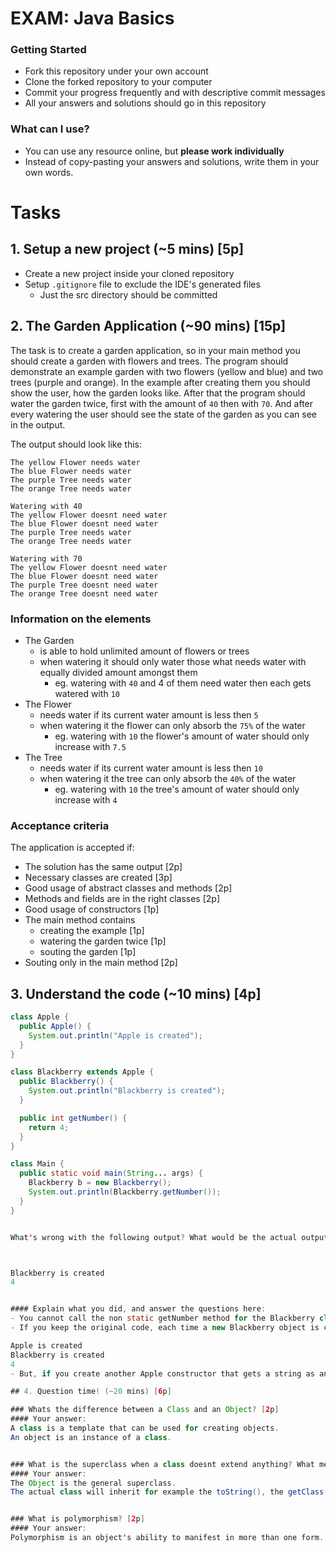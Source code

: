 # EXAM: Java Basics

### Getting Started
 - Fork this repository under your own account
 - Clone the forked repository to your computer
 - Commit your progress frequently and with descriptive commit messages
 - All your answers and solutions should go in this repository

### What can I use?
 - You can use any resource online, but **please work individually**
 - Instead of copy-pasting your answers and solutions, write them in your own words.


# Tasks
## 1. Setup a new project (~5 mins) [5p]
- Create a new project inside your cloned repository
- Setup `.gitignore` file to exclude the IDE's generated files
    - Just the src directory should be committed

## 2. The Garden Application (~90 mins) [15p]
The task is to create a garden application, so in your main method you should create a garden with flowers and trees. The program should demonstrate an example garden with two flowers (yellow and blue) and two trees (purple and orange). In the example after creating them you should show the user, how the garden looks like. After that the program should water the garden twice, first with the amount of `40` then with `70`. And after every watering the user should see the state of the garden as you can see in the output.

The output should look like this:
```
The yellow Flower needs water
The blue Flower needs water
The purple Tree needs water
The orange Tree needs water

Watering with 40
The yellow Flower doesnt need water
The blue Flower doesnt need water
The purple Tree needs water
The orange Tree needs water

Watering with 70
The yellow Flower doesnt need water
The blue Flower doesnt need water
The purple Tree doesnt need water
The orange Tree doesnt need water
```
### Information on the elements
- The Garden
    - is able to hold unlimited amount of flowers or trees
    - when watering it should only water those what needs water with equally divided amount amongst them
        - eg. watering with `40` and 4 of them need water then each gets watered with `10`
- The Flower
    - needs water if its current water amount is less then `5`
    - when watering it the flower can only absorb the `75%` of the water
        - eg. watering with `10` the flower's amount of water should only increase with `7.5`
- The Tree
    - needs water if its current water amount is less then `10`
    - when watering it the tree can only absorb the `40%` of the water
        - eg. watering with `10` the tree's amount of water should only increase with `4`

### Acceptance criteria
The application is accepted if:
- The solution has the same output [2p]
- Necessary classes are created [3p]
- Good usage of abstract classes and methods [2p]
- Methods and fields are in the right classes [2p]
- Good usage of constructors [1p]
- The main method contains
    - creating the example [1p]
    - watering the garden twice [1p]
    - souting the garden [1p]
- Souting only in the main method [2p]

## 3. Understand the code (~10 mins) [4p]
```java
class Apple {
  public Apple() {
    System.out.println("Apple is created");
  }
}

class Blackberry extends Apple {
  public Blackberry() {
    System.out.println("Blackberry is created");
  }

  public int getNumber() {
    return 4;
  }
}

class Main {
  public static void main(String... args) {
    Blackberry b = new Blackberry();
    System.out.println(Blackberry.getNumber());
  }
}


What's wrong with the following output? What would be the actual output? [2p] Modify what you need to correct this! [2p]



Blackberry is created
4


#### Explain what you did, and answer the questions here:
- You cannot call the non static getNumber method for the Blackberry class from the static main method, but you can call it for an instance, e. g. Blackberry "b".
- If you keep the original code, each time a new Blackberry object is created, it calls the constructor of the Apple class, so the statement from the Apple class is executed. Thus, the actual output is:

Apple is created
Blackberry is created
4
- But, if you create another Apple constructor that gets a string as an argument, and a Blackberry constructor that calls this superclass constructor with the argument "Blackberry", you can achieve the desired output scenario. 

## 4. Question time! (~20 mins) [6p]

### Whats the difference between a Class and an Object? [2p]
#### Your answer:
A class is a template that can be used for creating objects.
An object is an instance of a class.


### What is the superclass when a class doesnt extend anything? What methods will it inherit (the two most important is enough)? [2p]
#### Your answer:
The Object is the general superclass.
The actual class will inherit for example the toString(), the getClass(), and the equals() methods, respectively.


### What is polymorphism? [2p]
#### Your answer:
Polymorphism is an object's ability to manifest in more than one form. It's related to the parent-child relationships of objects. If an object can pass more than one IS-A test, it is considered as polymorphic. In Java, all objects are in an IS-A relationship with the Object class and their own type, so all Java objects are polymorphic.